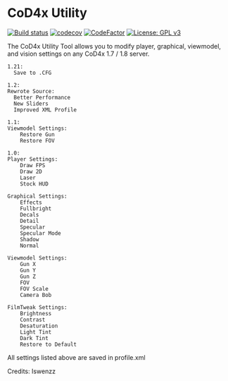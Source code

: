 # CoD4x Utility
[![Build status](https://ci.appveyor.com/api/projects/status/gb3f3etgol4eggrl?svg=true)](https://ci.appveyor.com/project/Iswenzz/cod4x-utility)
[![codecov](https://codecov.io/gh/Iswenzz/CoD4x-Utility/branch/master/graph/badge.svg)](https://codecov.io/gh/Iswenzz/CoD4x-Utility
)
[![CodeFactor](https://www.codefactor.io/repository/github/iswenzz/cod4x-utility/badge)](https://www.codefactor.io/repository/github/iswenzz/cod4x-utility)
[![License: GPL v3](https://img.shields.io/badge/License-GPLv3-blue.svg)](https://www.gnu.org/licenses/gpl-3.0)

The CoD4x Utility Tool allows you to modify player, graphical, viewmodel, and vision settings on any CoD4x 1.7 / 1.8 server.

```
1.21:
  Save to .CFG

1.2:
Rewrote Source:
  Better Performance
  New Sliders
  Improved XML Profile

1.1:
Viewmodel Settings:
	Restore Gun
	Restore FOV

1.0:
Player Settings:
    Draw FPS
    Draw 2D
    Laser
    Stock HUD

Graphical Settings:
    Effects
    Fullbright
    Decals
    Detail
    Specular
    Specular Mode
    Shadow
    Normal

Viewmodel Settings:
    Gun X
    Gun Y
    Gun Z
    FOV
    FOV Scale
    Camera Bob

FilmTweak Settings:
    Brightness
    Contrast
    Desaturation
    Light Tint
    Dark Tint
    Restore to Default
```

All settings listed above are saved in profile.xml

Credits: Iswenzz
